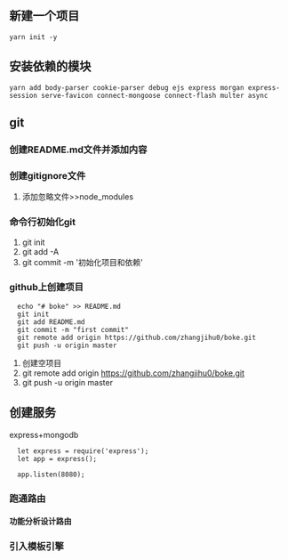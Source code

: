 ## 新建一个项目
```
yarn init -y
```
## 安装依赖的模块
```
yarn add body-parser cookie-parser debug ejs express morgan express-session serve-favicon connect-mongoose connect-flash multer async 
```
## git
### 创建README.md文件并添加内容
### 创建gitignore文件 
1.  添加忽略文件>>node_modules
### 命令行初始化git
1. git init
2. git add -A
3. git commit -m '初始化项目和依赖'
### github上创建项目
```
  echo "# boke" >> README.md
  git init
  git add README.md
  git commit -m "first commit"
  git remote add origin https://github.com/zhangjihu0/boke.git
  git push -u origin master
```
1. 创建空项目
2. git remote add origin https://github.com/zhangjihu0/boke.git
3. git push -u origin master

## 创建服务
  express+mongodb
```
  let express = require('express');
  let app = express();

  app.listen(8080);
```
### 跑通路由

#### 功能分析设计路由

### 引入模板引擎

